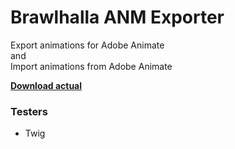 # Brawlhalla ANM Exporter

Export animations for Adobe Animate  
and  
Import animations from Adobe Animate  
  
**[Download actual](https://github.com/Farbigoz/BhANMexporter/releases/download/version0.1/BrawlhallaANMexporter.zip)**

### Testers 
* Twig
